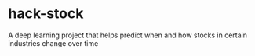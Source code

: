 # hack-stock
A deep learning project that helps predict when and how stocks in certain industries change over time

